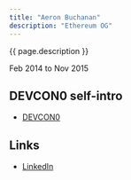 ```yaml
---
title: "Aeron Buchanan"
description: "Ethereum OG"
---
```


{{ page.description }}

Feb 2014 to Nov 2015

## DEVCON0 self-intro
- [DEVCON0](https://youtu.be/_BvvUlKDqp0?t=15m42s)

## Links
- [LinkedIn](https://www.linkedin.com/in/ambuchanan/)
